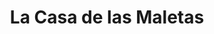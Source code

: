 ---
title: "La Casa de las Maletas"
url: /caracas/la-casa-de-las-maletas/
shop: bolsas y maletas
---